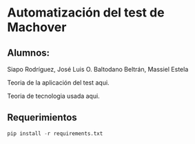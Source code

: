 # Automatización del test de Machover

## Alumnos:
Siapo Rodríguez, José Luis O.
Baltodano Beltrán, Massiel Estela

Teoria de la aplicación del test aqui.

Teoria de tecnologia usada aqui.

## Requerimientos


``` python
pip install -r requirements.txt
```
